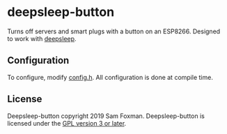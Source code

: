 # deepsleep-button

Turns off servers and smart plugs with a button on an ESP8266. Designed to work with [deepsleep](https://github.com/XMB5/deepsleep).

## Configuration

To configure, modify [config.h](config.h). All configuration is done at compile time. 

## License

Deepsleep-button copyright 2019 Sam Foxman. Deepsleep-button is licensed under the [GPL version 3 or later](LICENSE).
